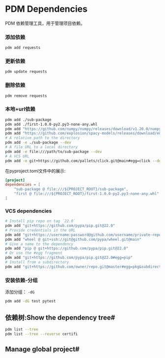 # PDM Dependencies

PDM 依赖管理工具，用于管理项目依赖。

### 添加依赖

```bash
pdm add requests
```

### 更新依赖

```bash
pdm update requests
```

### 删除依赖

```bash
pdm remove requests
```
### 本地+url依赖

```bash
pdm add ./sub-package
pdm add ./first-1.0.0-py2.py3-none-any.whl
pdm add "https://github.com/numpy/numpy/releases/download/v1.20.0/numpy-1.20.0.tar.gz"
pdm add "https://github.com/explosion/spacy-models/releases/download/en_core_web_trf-3.5.0/en_core_web_trf-3.5.0-py3-none-any.whl"
# A relative path to the directory
pdm add -e ./sub-package --dev
# A file URL to a local directory
pdm add -e file:///path/to/sub-package --dev
# A VCS URL
pdm add -e git+https://github.com/pallets/click.git@main#egg=click --dev
```
在pyproject.toml文件中的展示:

```toml
[project]
dependencies = [
    "sub-package @ file:///${PROJECT_ROOT}/sub-package",
    "first @ file:///${PROJECT_ROOT}/first-1.0.0-py2.py3-none-any.whl",
]
```

### VCS dependencies

```bash
# Install pip repo on tag `22.0`
pdm add "git+https://github.com/pypa/pip.git@22.0"
# Provide credentials in the URL
pdm add "git+https://username:password@github.com/username/private-repo.git@master"
pdm add "wheel @ git+ssh://git@github.com/pypa/wheel.git@main"
# Give a name to the dependency
pdm add "pip @ git+https://github.com/pypa/pip.git@22.0"
# Or use the #egg fragment
pdm add "git+https://github.com/pypa/pip.git@22.0#egg=pip"
# Install from a subdirectory
pdm add "git+https://github.com/owner/repo.git@master#egg=pkg&subdirectory=subpackage"
```


### 安装依赖-分组

添加分组： ```-dG```

```bash
pdm add -dG test pytest
```

## 依赖树:Show the dependency tree#

```bash
pdm list --tree
pdm list --tree --reverse certifi
```

## Manage global project#
